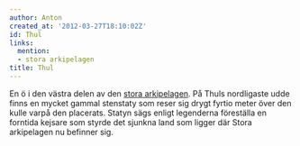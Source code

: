 ```yaml
---
author: Anton
created_at: '2012-03-27T18:10:02Z'
id: Thul
links:
  mention:
  - stora arkipelagen
title: Thul
---
```


En ö i den västra delen av den [stora arkipelagen]. På Thuls nordligaste udde finns en mycket gammal
stenstaty som reser sig drygt fyrtio meter över den kulle varpå den placerats. Statyn sägs enligt
legenderna föreställa en forntida kejsare som styrde det sjunkna land som ligger där Stora
arkipelagen nu befinner sig.

  [stora arkipelagen]: stora_arkipelagen
